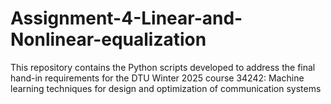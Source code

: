 # Assignment-4-Linear-and-Nonlinear-equalization
This repository contains the Python scripts developed to address the final hand-in requirements for the DTU Winter 2025 course 34242: Machine learning techniques for design and optimization of communication systems
